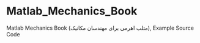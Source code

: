 # Matlab_Mechanics_Book
Matlab Mechanics Book (متلب اهرمی برای مهندسان مکانیک), Example Source Code
